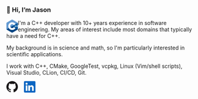 ### 👋 Hi, I’m Jason

<a href="https://isocpp.org/"><img align="left" alt="C++ Logo" title="C++ Logo" width="30" height="34" src="images/cpp_logo.png"></a>
I'm a C++ developer with 10+ years experience in software engineering. My areas of interest include most domains that typically have a need for C++. 

My background is in science and math, so I'm particularly interested in scientific applications.

I work with C++, CMake, GoogleTest, vcpkg, Linux (Vim/shell scripts), Visual Studio, CLion, CI/CD, Git.

<a href="https://github.com/jason-m-reich"><img alt="GitHub" title="GitHub" height="30" width="30" src="images/github.jpg"></a> &nbsp;&nbsp;
<a href="https://www.linkedin.com/in/jason-reich/"><img alt="LinkedIn" title="LinkedIn" height="30" width="30" src="images/linkedin.jpg"></a>

<!---
jason-m-reich/jason-m-reich is a ✨ special ✨ repository because its `README.md` (this file) appears on your GitHub profile.
You can click the Preview link to take a look at your changes.
--->
